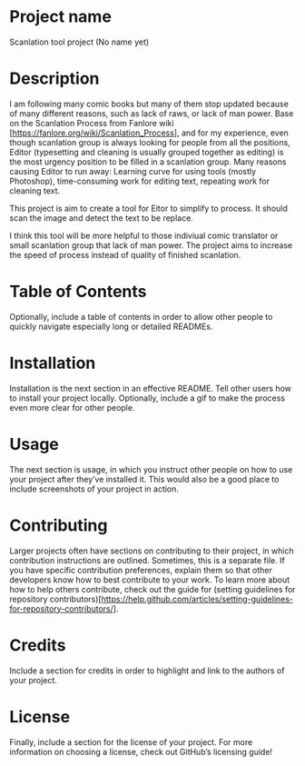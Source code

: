 # Project name
Scanlation tool project (No name yet)

# Description
I am following many comic books but many of them stop updated because of many different reasons, such as lack of raws, or lack of man power. Base on the Scanlation Process from Fanlore wiki [https://fanlore.org/wiki/Scanlation_Process], and for my experience, even though scanlation group is always looking for people from all the positions, Editor (typesetting and cleaning is usually grouped together as editing) is the most urgency position to be filled in a scanlation group. Many reasons causing Editor to run away: Learning curve for using tools (mostly Photoshop), time-consuming work for editing text, repeating work for cleaning text.

This project is aim to create a tool for Eitor to simplify to process. It should scan the image and detect the text to be replace.

I think this tool will be more helpful to those indiviual comic translator or small scanlation group that lack of man power. The project aims to increase the speed of process instead of quality of finished scanlation.

# Table of Contents
Optionally, include a table of contents in order to allow other people to quickly navigate especially long or detailed READMEs.

# Installation
Installation is the next section in an effective README. Tell other users how to install your project locally. Optionally, include a gif to make the process even more clear for other people.

# Usage
The next section is usage, in which you instruct other people on how to use your project after they’ve installed it. This would also be a good place to include screenshots of your project in action.

# Contributing
Larger projects often have sections on contributing to their project, in which contribution instructions are outlined. Sometimes, this is a separate file. If you have specific contribution preferences, explain them so that other developers know how to best contribute to your work. To learn more about how to help others contribute, check out the guide for (setting guidelines for repository contributors)[https://help.github.com/articles/setting-guidelines-for-repository-contributors/].

# Credits
Include a section for credits in order to highlight and link to the authors of your project.

# License
Finally, include a section for the license of your project. For more information on choosing a license, check out GitHub’s licensing guide!
